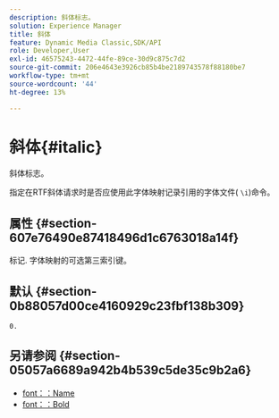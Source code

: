 ```yaml
---
description: 斜体标志。
solution: Experience Manager
title: 斜体
feature: Dynamic Media Classic,SDK/API
role: Developer,User
exl-id: 46575243-4472-44fe-89ce-30d9c875c7d2
source-git-commit: 206e4643e3926cb85b4be2189743578f88180be7
workflow-type: tm+mt
source-wordcount: '44'
ht-degree: 13%

---
```


# 斜体{#italic}

斜体标志。

指定在RTF斜体请求时是否应使用此字体映射记录引用的字体文件( `\i`)命令。

## 属性 {#section-607e76490e87418496d1c6763018a14f}

标记. 字体映射的可选第三索引键。

## 默认 {#section-0b88057d00ce4160929c23fbf138b309}

`0.`

## 另请参阅 {#section-05057a6689a942b4b539c5de35c9b2a6}

* [font：：Name](r-name-font.md#reference_C55889877DC54AABB60734DCDE86EE76)
* [font：：Bold](../../../../../is-api/image-catalog/image-serving-api-ref/c-image-catalog-reference/c-font-map-reference/r-bold-font.md#reference-f7b017ef67574a29abfc3954ab64159c)
